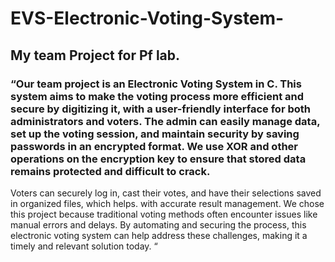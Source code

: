 # EVS-Electronic-Voting-System-
## My team Project for Pf lab.
### “Our team project is an Electronic Voting System in C. This system aims to make the voting process more efficient and secure by digitizing it, with a user-friendly interface for both administrators and voters. The admin can easily manage data, set up the voting session, and maintain security by saving passwords in an encrypted format. We use XOR and other operations on the encryption key to ensure that stored data remains protected and difficult to crack.
Voters can securely log in, cast their votes, and have their selections saved in organized files, which helps. with accurate result management. We chose this project because traditional voting methods often encounter issues like manual errors and delays. By automating and securing the process, this electronic voting system can help address these challenges, making it a timely and relevant solution today. “
